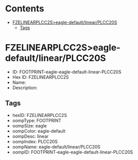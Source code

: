



Contents
========

* [FZELINEARPLCC2S>eagle-default/linear/PLCC20S](#fzelinearplcc2seagle-defaultlinearplcc20s)
	* [Tags](#tags)

# FZELINEARPLCC2S>eagle-default/linear/PLCC20S

- ID: FOOTPRINT-eagle-eagle-default-linear-PLCC20S
- Hex ID: FZELINEARPLCC2S
- Name: 
- Description: 

## Tags

- hexID: FZELINEARPLCC2S
- oompType: FOOTPRINT
- oompSize: eagle
- oompColor: eagle-default
- oompDesc: linear
- oompIndex: PLCC20S
- oompName: eagle-default/linear/PLCC20S
- oompID: FOOTPRINT-eagle-eagle-default-linear-PLCC20S
